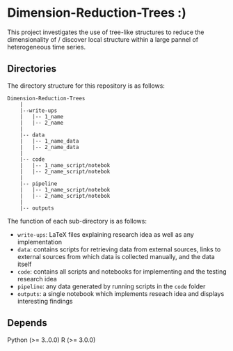 # Dimension-Reduction-Trees :)
 
This project investigates the use of tree-like structures to reduce the dimensionality of / discover local structure within a large pannel of heterogeneous time series. 

## Directories

The directory structure for this repository is as follows: 

```
Dimension-Reduction-Trees
    |
    |--write-ups
    |   |-- 1_name
    |   |-- 2_name
    |
    |-- data
    |   |-- 1_name_data
    |   |-- 2_name_data
    |
    |-- code 
    |   |-- 1_name_script/notebok
    |   |-- 2_name_script/notebok
    |
    |-- pipeline 
    |   |-- 1_name_script/notebok
    |   |-- 2_name_script/notebok
    |
    |-- outputs
```
The function of each sub-directory is as follows: 

* `write-ups`: LaTeX files explaining research idea as well as any implementation
* `data`: contains scripts for retrieving data from external sources, links to external sources from which data is collected manually, and the data itself
* `code`: contains all scripts and notebooks for implementing and the testing research idea
* `pipeline`: any data generated by running scripts in the `code` folder
* `outputs`: a single notebook which implements reseach idea and displays interesting findings

## Depends

Python (>= 3..0.0) 
R (>= 3.0.0)

